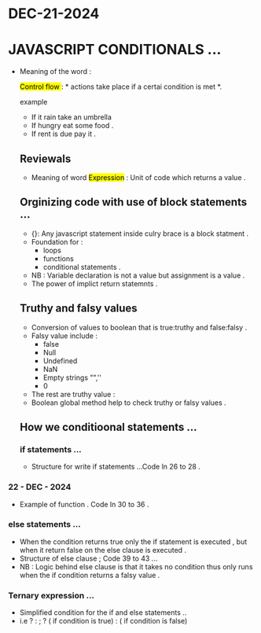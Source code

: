# DEC-21-2024
# JAVASCRIPT CONDITIONALS ...
- Meaning of the word : 
   
   <mark>Control flow </mark> : * actions take place if a certai condition is met *.
   
   example 
   - If it rain take an umbrella
   - If hungry eat some food .
   - If rent is due pay it .
  
  ## Reviewals
  - Meaning of word <mark>Expression</mark> : Unit of code which returns a value .
  ## Orginizing code with use of block statements ...
  - {}: Any javascript statement inside culry brace is a block statment .
  -  Foundation for :
     - loops 
     - functions 
     - conditional statements . 
  - NB : Variable declaration is not a value but assignment is a value .
  - The power of implict return statemnts .
  ## Truthy and falsy values 
  - Conversion of values to boolean that is true:truthy and false:falsy .
  - Falsy value include :
     - false 
     - Null
     - Undefined
     - NaN
     - Empty strings "",''
     - 0
  - The rest are truthy value : 
  - Boolean global method help to check truthy or falsy values .
  ## How we conditioonal statements ...
  ### if statements ...
  - Structure for write if statements ...Code ln 26 to 28 .
### 22 - DEC - 2024 
  - Example of function . Code ln 30 to 36 .
  ### else statements ...
  - When the condition returns true only the if statement is executed , but when it return  false on the else clause is executed .
  - Structure of else clause ; Code 39 to 43 ... 
  - NB : Logic behind else clause is that it takes no condition thus only runs when the if condition returns a falsy value .
  ### Ternary expression ...
  - Simplified condition for  the if and else statements ..
  - i.e ? : ; ? ( if condition is true) : ( if condition is false)